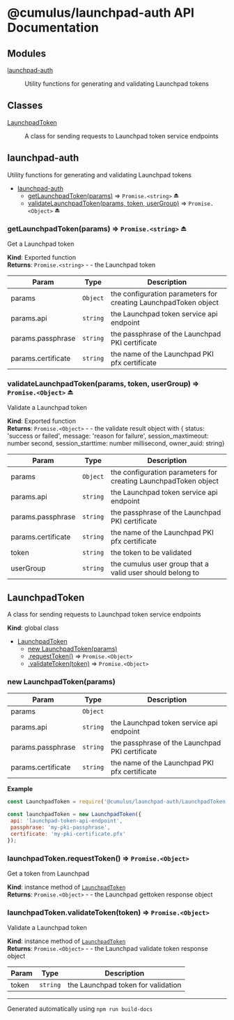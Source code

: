 # @cumulus/launchpad-auth API Documentation

## Modules

<dl>
<dt><a href="#module_launchpad-auth">launchpad-auth</a></dt>
<dd><p>Utility functions for generating and validating Launchpad tokens</p>
</dd>
</dl>

## Classes

<dl>
<dt><a href="#LaunchpadToken">LaunchpadToken</a></dt>
<dd><p>A class for sending requests to Launchpad token service endpoints</p>
</dd>
</dl>

<a name="module_launchpad-auth"></a>

## launchpad-auth
Utility functions for generating and validating Launchpad tokens


* [launchpad-auth](#module_launchpad-auth)
    * [getLaunchpadToken(params)](#exp_module_launchpad-auth--getLaunchpadToken) ⇒ <code>Promise.&lt;string&gt;</code> ⏏
    * [validateLaunchpadToken(params, token, userGroup)](#exp_module_launchpad-auth--validateLaunchpadToken) ⇒ <code>Promise.&lt;Object&gt;</code> ⏏

<a name="exp_module_launchpad-auth--getLaunchpadToken"></a>

### getLaunchpadToken(params) ⇒ <code>Promise.&lt;string&gt;</code> ⏏
Get a Launchpad token

**Kind**: Exported function  
**Returns**: <code>Promise.&lt;string&gt;</code> - - the Launchpad token  

| Param | Type | Description |
| --- | --- | --- |
| params | <code>Object</code> | the configuration parameters for creating LaunchpadToken object |
| params.api | <code>string</code> | the Launchpad token service api endpoint |
| params.passphrase | <code>string</code> | the passphrase of the Launchpad PKI certificate |
| params.certificate | <code>string</code> | the name of the Launchpad PKI pfx certificate |

<a name="exp_module_launchpad-auth--validateLaunchpadToken"></a>

### validateLaunchpadToken(params, token, userGroup) ⇒ <code>Promise.&lt;Object&gt;</code> ⏏
Validate a Launchpad token

**Kind**: Exported function  
**Returns**: <code>Promise.&lt;Object&gt;</code> - - the validate result object with
{ status: 'success or failed', message: 'reason for failure',
session_maxtimeout: number second, session_starttime: number millisecond,
owner_auid: string}  

| Param | Type | Description |
| --- | --- | --- |
| params | <code>Object</code> | the configuration parameters for creating LaunchpadToken object |
| params.api | <code>string</code> | the Launchpad token service api endpoint |
| params.passphrase | <code>string</code> | the passphrase of the Launchpad PKI certificate |
| params.certificate | <code>string</code> | the name of the Launchpad PKI pfx certificate |
| token | <code>string</code> | the token to be validated |
| userGroup | <code>string</code> | the cumulus user group that a valid user should belong to |

<a name="LaunchpadToken"></a>

## LaunchpadToken
A class for sending requests to Launchpad token service endpoints

**Kind**: global class  

* [LaunchpadToken](#LaunchpadToken)
    * [new LaunchpadToken(params)](#new_LaunchpadToken_new)
    * [.requestToken()](#LaunchpadToken+requestToken) ⇒ <code>Promise.&lt;Object&gt;</code>
    * [.validateToken(token)](#LaunchpadToken+validateToken) ⇒ <code>Promise.&lt;Object&gt;</code>

<a name="new_LaunchpadToken_new"></a>

### new LaunchpadToken(params)

| Param | Type | Description |
| --- | --- | --- |
| params | <code>Object</code> |  |
| params.api | <code>string</code> | the Launchpad token service api endpoint |
| params.passphrase | <code>string</code> | the passphrase of the Launchpad PKI certificate |
| params.certificate | <code>string</code> | the name of the Launchpad PKI pfx certificate |

**Example**  
```js
const LaunchpadToken = require('@cumulus/launchpad-auth/LaunchpadToken');

const launchpadToken = new LaunchpadToken({
 api: 'launchpad-token-api-endpoint',
 passphrase: 'my-pki-passphrase',
 certificate: 'my-pki-certificate.pfx'
});
```
<a name="LaunchpadToken+requestToken"></a>

### launchpadToken.requestToken() ⇒ <code>Promise.&lt;Object&gt;</code>
Get a token from Launchpad

**Kind**: instance method of [<code>LaunchpadToken</code>](#LaunchpadToken)  
**Returns**: <code>Promise.&lt;Object&gt;</code> - - the Launchpad gettoken response object  
<a name="LaunchpadToken+validateToken"></a>

### launchpadToken.validateToken(token) ⇒ <code>Promise.&lt;Object&gt;</code>
Validate a Launchpad token

**Kind**: instance method of [<code>LaunchpadToken</code>](#LaunchpadToken)  
**Returns**: <code>Promise.&lt;Object&gt;</code> - - the Launchpad validate token response object  

| Param | Type | Description |
| --- | --- | --- |
| token | <code>string</code> | the Launchpad token for validation |


---

Generated automatically using `npm run build-docs`
